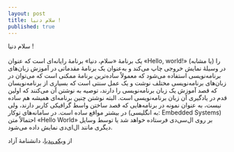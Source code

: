 ```yaml
---
layout: post
title: سلام دنیا !
published: true
---
```


سلام دنیا !
<br>
<br>
یک برنامهٔ «سلام، دنیا» برنامهٔ رایانه‌ای است که عنوان «Hello, world!» (یا مشابه) را در وسیلهٔ نمایش خروجی چاپ می‌کند و به‌عنوان یک برنامهٔ مقدماتی در آموزش زبان‌های برنامه‌نویسی استفاده می‌شود که معمولاً ساده‌ترین برنامهٔ ممکنی است که می‌توان در زبان‌های برنامه‌نویسی مختلف نوشت و یک عمل سنتی است که بسیاری از برنامه‌نویسان که قصد آموزش یک زبان برنامه‌نویسی را دارند، توصیه به نوشتن آن می‌کنند که اولین قدم در یادگیری آن زبان برنامه‌نویسی است. البته نوشتن چنین برنامه‌ای همیشه هم ساده نیست، به عنوان نمونه در برنامه‌هایی که قصد ساختن واسط گرافیکی کاربر دارند، ولی در بیشتر مواقع ساده است. در سامانه‌های توکار (به انگلیسی: Embedded Systems) احتمالاً متن «Hello World» بر روی ال‌سی‌دی فرستاده خواهد شد یا توسط وسایل دیگری مانند ال‌ای‌دی نمایش داده می‌شود.

از [ویکی‌پدیا](https://fa.wikipedia.org/wiki/%D8%A8%D8%B1%D9%86%D8%A7%D9%85%D9%87_%C2%AB%D8%B3%D9%84%D8%A7%D9%85%D8%8C_%D8%AF%D9%86%DB%8C%D8%A7!%C2%BB)، دانشنامهٔ آزاد